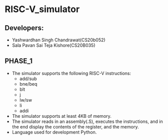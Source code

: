 # RISC-V_simulator

## Developers:

- Yashwardhan Singh Chandrawat(CS20b052)
-  Sala Pavan Sai Teja Kishore(CS20B035)

## PHASE_1

- The simulator supports the following RISC-V instructions:
    - add/sub
    - bne/beq
    - blt
    - j
    - lw/sw
    - li
    - addi
- The simulator supports at least 4KB of memory.
- The simulator reads in an assembly(.S), executes the instructions, and in the end display the contents of the register, and the memory.
- Language used for development Python.
